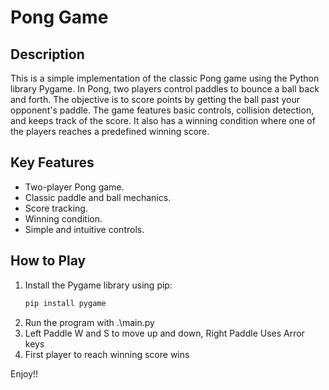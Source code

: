 # Pong Game

## Description
This is a simple implementation of the classic Pong game using the Python library Pygame. In Pong, two players control paddles to bounce a ball back and forth. The objective is to score points by getting the ball past your opponent's paddle. The game features basic controls, collision detection, and keeps track of the score. It also has a winning condition where one of the players reaches a predefined winning score.

## Key Features
- Two-player Pong game.
- Classic paddle and ball mechanics.
- Score tracking.
- Winning condition.
- Simple and intuitive controls.

## How to Play
1. Install the Pygame library using pip:
   ```bash
   pip install pygame
2. Run the program with .\main.py
3. Left Paddle W and S to move up and down, Right Paddle Uses Arror keys
4. First player to reach winning score wins

Enjoy!!
